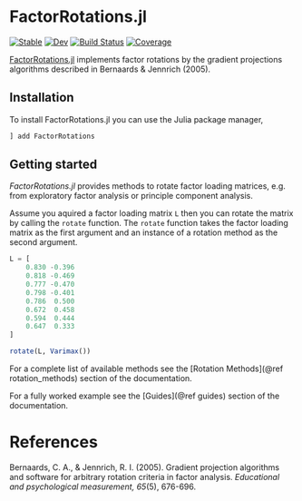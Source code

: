 # FactorRotations.jl

[![Stable](https://img.shields.io/badge/docs-stable-blue.svg)](https://p-gw.github.io/FactorRotations.jl/stable/)
[![Dev](https://img.shields.io/badge/docs-dev-blue.svg)](https://p-gw.github.io/FactorRotations.jl/dev/)
[![Build Status](https://github.com/p-gw/FactorRotations.jl/actions/workflows/CI.yml/badge.svg?branch=main)](https://github.com/p-gw/FactorRotations.jl/actions/workflows/CI.yml?query=branch%3Amain)
[![Coverage](https://codecov.io/gh/p-gw/FactorRotations.jl/branch/main/graph/badge.svg)](https://codecov.io/gh/p-gw/FactorRotations.jl)

[FactorRotations.jl](https://github.com/p-gw/FactorRotations.jl) implements factor rotations by the gradient projections algorithms described
in Bernaards & Jennrich (2005).

## Installation
To install FactorRotations.jl you can use the Julia package manager,

```julia
] add FactorRotations
```

## Getting started
*FactorRotations.jl* provides methods to rotate factor loading matrices, e.g. from
exploratory factor analysis or principle component analysis.

Assume you aquired a factor loading matrix `L` then you can rotate the matrix by calling
the `rotate` function. The `rotate` function takes the factor loading matrix as the first
argument and an instance of a rotation method as the second argument.

```julia
L = [
    0.830 -0.396
    0.818 -0.469
    0.777 -0.470
    0.798 -0.401
    0.786  0.500
    0.672  0.458
    0.594  0.444
    0.647  0.333
]

rotate(L, Varimax())
```

For a complete list of available methods see the [Rotation Methods](@ref rotation_methods) section of the documentation.

For a fully worked example see the [Guides](@ref guides) section of the documentation.

# References
Bernaards, C. A., & Jennrich, R. I. (2005). Gradient projection algorithms and software for arbitrary rotation criteria in factor analysis. *Educational and psychological measurement, 65*(5), 676-696.
